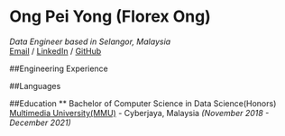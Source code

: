 # Ong Pei Yong (Florex Ong)
_Data Engineer based in Selangor, Malaysia_<br>
[Email](mailto:florexong99@gmail.com) / [LinkedIn](https://www.linkedin.com/in/ong-pei-yong-4a9b10175/) / [GitHub](https://github.com/florexong)

##Engineering Experience

##Languages


##Education
** Bachelor of Computer Science in Data Science(Honors)<br>
[Multimedia University(MMU)](https://www.mmu.edu.my/) - Cyberjaya, Malaysia _(November 2018 - December 2021)_ <br>

